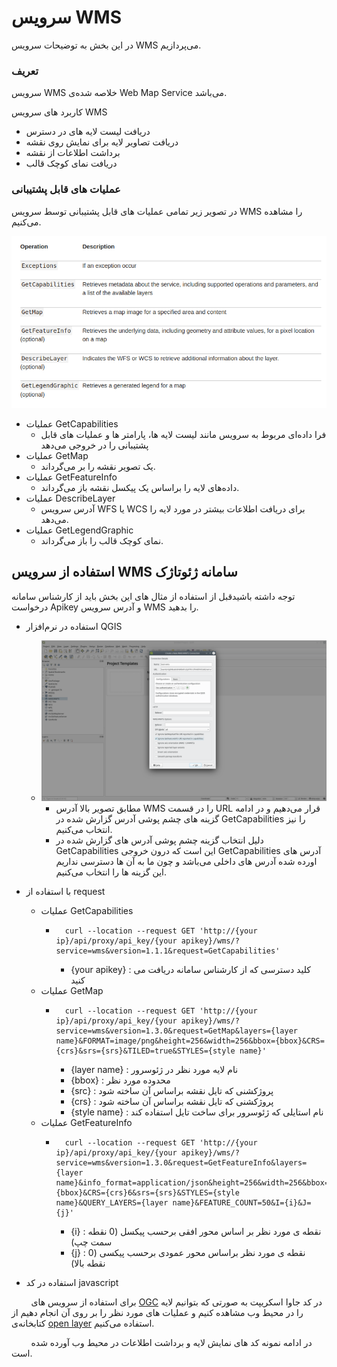 # سرویس WMS
در این بخش به توضیحات سرویس WMS می‌پردازیم.

### تعریف
سرویس WMS خلاصه شده‌ی Web Map Service می‌باشد.

کاربرد های سرویس WMS

- دریافت لیست لایه های در دسترس
- دریافت تصاویر لایه برای نمایش روی نقشه
- برداشت اطلاعات از نقشه
- دریافت نمای کوچک قالب

### عملیات های قابل پشتیبانی
در تصویر زیر تمامی عملیات های قابل پشتیبانی توسط سرویس WMS را مشاهده می‌کنیم.

![WMS supported operations!](https://raw.githubusercontent.com/SaaFaa-company/geotajak3-documents/main/services/image/wms-oprations.png "WMS supported operations")

- عملیات GetCapabilities
  - فرا داده‌ای مربوط به سرویس مانند لیست لایه ها، پارامتر ها و عملیات های قابل پشتیبانی را در خروجی می‌دهد
- عملیات GetMap
  - یک تصویر نقشه را بر می‌گرداند.
- عملیات GetFeatureInfo
  - داده‌های لایه را براساس یک پیکسل نقشه باز می‌گرداند.
- عملیات DescribeLayer
  - آدرس سرویس WFS یا WCS برای دریافت اطلاعات بیشتر در مورد لایه را می‌دهد.
- عملیات GetLegendGraphic
  - نمای کوچک قالب را باز می‌گرداند.
  
## استفاده از سرویس WMS سامانه ژئوتاژک

توجه داشته باشیدقبل از استفاده از مثال های این بخش باید از کارشناس سامانه درخواست Apikey و آدرس سرویس WMS را بدهید.

- استفاده در نرم‌افزار QGIS
  - ![add WMS to qgis!](https://raw.githubusercontent.com/SaaFaa-company/geotajak3-documents/main/services/image/add-wms-qgis.png "add WMS to qgis")
    - مطابق تصویر بالا آدرس WMS را در قسمت URL قرار می‌دهیم و در ادامه گزینه های چشم پوشی آدرس گزارش شده در GetCapabilities را نیز انتخاب می‌کنیم.
    - دلیل انتخاب گزینه چشم پوشی آدرس های گزارش شده در GetCapabilities این است که درون خروجی GetCapabilities آدرس های اورده شده آدرس های داخلی می‌باشد و چون ما به آن ها دسترسی نداریم این گزینه ها را انتخاب می‌کنیم.
    
- با استفاده از request
  - عملیات GetCapabilities
    - ```
        curl --location --request GET 'http://{your ip}/api/proxy/api_key/{your apikey}/wms/?service=wms&version=1.1.1&request=GetCapabilities'
      ```
      - {your apikey} : کلید دسترسی که از کارشناس سامانه دریافت می کنید
  - عملیات GetMap
    - ```
        curl --location --request GET 'http://{your ip}/api/proxy/api_key/{your apikey}/wms/?service=wms&version=1.3.0&request=GetMap&layers={layer name}&FORMAT=image/png&height=256&width=256&bbox={bbox}&CRS={crs}&srs={srs}&TILED=true&STYLES={style name}'
      ```
      - {layer name} : نام لایه مورد نظر در ژئوسرور
      - {bbox} : محدوده مورد نظر
      - {src} : پروژکشنی که تایل نقشه براساس آن ساخته شود
      - {crs} : پروژکشنی که تایل نقشه براساس آن ساخته شود
      - {style name} : نام استایلی که ژئوسرور برای ساخت تایل استفاده کند
  - عملیات GetFeatureInfo
    - ```
        curl --location --request GET 'http://{your ip}/api/proxy/api_key/{your apikey}/wms/?service=wms&version=1.3.0&request=GetFeatureInfo&layers={layer name}&info_format=application/json&height=256&width=256&bbox={bbox}&CRS={crs}6&srs={srs}&STYLES={style name}&QUERY_LAYERS={layer name}&FEATURE_COUNT=50&I={i}&J={j}'
      ```
      - {i} : نقطه ی مورد نظر بر اساس محور افقی برحسب پیکسل (0 نقطه سمت چپ)
      - {j} : نقطه ی مورد نظر براساس محور عمودی برحسب پیکسی (0 نقطه بالا)

- استفاده در کد javascript

&nbsp;&nbsp;&nbsp;&nbsp;&nbsp;&nbsp;&nbsp;&nbsp;برای استفاده از سرویس های [OGC](https://www.ogc.org/) در کد جاوا اسکریپت به صورتی که بتوانیم لایه را در محیط وب مشاهده کنیم و عملیات های مورد نظر را بر روی آن انجام دهیم از کتابخانه‌ی [open layer](https://openlayers.org/) استفاده می‌کنیم.

&nbsp;&nbsp;&nbsp;&nbsp;&nbsp;&nbsp;&nbsp;&nbsp;در ادامه نمونه کد های نمایش لایه و برداشت اطلاعات در محیط وب آورده شده است.